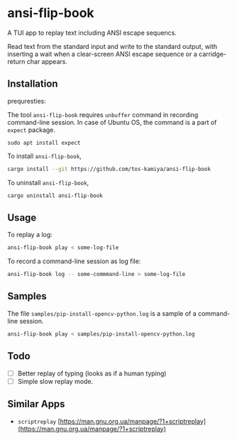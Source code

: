 # ansi-flip-book

A TUI app to replay text including ANSI escape sequencs.

Read text from the standard input and write to the standard output, with inserting a wait when a clear-screen ANSI escape sequence or a carridge-return char appears.

## Installation

prequresties:  

The tool `ansi-flip-book` requires `unbuffer` command in recording command-line session.
In case of Ubuntu OS, the command is a part of `expect` package.

```
sudo apt install expect
```

To install `ansi-flip-book`,

```sh
cargo install --git https://github.com/tos-kamiya/ansi-flip-book
```

To uninstall `ansi-flip-book`,

```sh
cargo uninstall ansi-flip-book
```

## Usage

To replay a log:

```sh
ansi-flip-book play < some-log-file
```

To record a command-line session as log file:

```sh
ansi-flip-book log -- some-commmand-line > some-log-file
```

## Samples

The file `samples/pip-install-opencv-python.log` is a sample of a command-line session.

```sh
ansi-flip-book play < samples/pip-install-opencv-python.log
```

## Todo

- [ ] Better replay of typing (looks as if a human typing)
- [ ] Simple slow replay mode.

## Similar Apps

* `scriptreplay` [https://man.gnu.org.ua/manpage/?1+scriptreplay](https://man.gnu.org.ua/manpage/?1+scriptreplay)